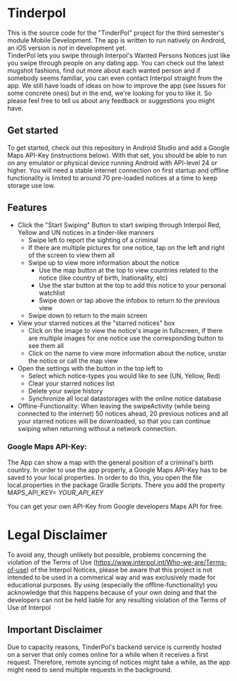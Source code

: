 

# Tinderpol
This is the source code for the "TinderPol" project for the third semester's module Mobile Development. 
The app is written to run natively on Android, an iOS version is _not_ in development yet.
<br />
TinderPol lets you swipe through Interpol's Wanted Persons Notices just like you swipe through people on any dating app. You can check out the latest mugshot fashions, find out more about each wanted person and if somebody seems familiar, you can even contact Interpol straight from the app.
We still have loads of ideas on how to improve the app (see Issues for some concrete ones) but in the end, we're looking for you to like it. So please feel free to tell us about any feedback or suggestions you might have.

## Get started
To get started, check out this repository in Android Studio and add a Google Maps API-Key (instructions below).
With that set, you should be able to run on any emulator or physical device running Android with API-level 24 or higher.
You will need a stable internet connection on first startup and offline functionality is limited to around 70 pre-loaded notices at a time to keep storage use low.

## Features
- Click the "Start Swiping" Button to start swiping through Interpol Red, Yellow and UN notices in a tinder-like manners
  - Swipe left to report the sighting of a criminal
  - If there are multiple pictures for one notice, tap on the left and right of the screen to view them all
  - Swipe up to view more information about the notice
    - Use the map button at the top to view countries related to the notice (like country of birth, lnationality, etc)
    - Use the star button at the top to add this notice to your personal watchlist
    - Swipe down or tap above the infobox to return to the previous view
  - Swipe down to return to the main screen
- View your starred notices at the "starred notices" box
  - Click on the image to view the notice's image in fullscreen, if there are multiple images for one notice use the corresponding button to see them all
  - Click on the name to view more information about the notice, unstar the notice or call the map view
- Open the settings with the button in the top left to
  - Select which notice-types you would like to see (UN, Yellow, Red)
  - Clear your starred notices list
  - Delete your swipe history
  - Synchronize all local datastorages with the online notice database
- Offline-Functionality: When leaving the swipeActivity (while being connected to the internet) 50 notices ahead, 20 previous notices and all your starred notices will be downloaded, so that you can continue swiping when returning without a network connection.


### Google Maps API-Key:
The App can show a map with the general position of a criminal's birth country. In order to use the app properly, a Google Maps API-Key has to be saved to your local properties.
In order to do this, you open the file local.properties in the package Gradle Scripts. There you add the property
MAPS_API_KEY= _YOUR_API_KEY_

You can get your own API-Key from Google developers Maps API for free.

# Legal Disclaimer
To avoid any, though unlikely but possible, problems concerning the violation of the Terms of Use (https://www.interpol.int/Who-we-are/Terms-of-use) of the Interpol Notices, please be aware that this project is not intended to be used in a commerical way and was exclusively made for educational purposes.
By using (especially the offline-functionality) you acknowledge that this happens because of your own doing and that the developers can not be held liable for any resulting violation of the Terms of Use of Interpol

## Important Disclaimer
Due to capacity reasons, TinderPol's backend service is currently hosted on a server that only comes online for a while when it receives a first request. Therefore, remote syncing of notices might take a while, as the app might need to send multiple requests in the background.
